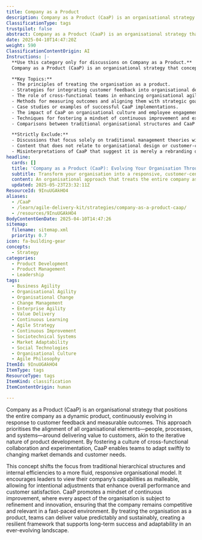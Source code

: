```yaml
---
title: Company as a Product
description: Company as a Product (CaaP) is an organisational strategy that treats the entire company as a continuously evolving product, rather than a static structure. It emphasises designing and refining the organisation based on customer feedback, measurable outcomes, and strategic goals—much like product development. Popularised by thought leaders in modern organisational design and continuous discovery, CaaP encourages cross-functional collaboration, experimentation, and alignment across all levels. Instead of optimising for internal efficiency or hierarchy, it focuses on delivering value to customers and adapting the company’s capabilities, systems, and structures as intentionally as one would iterate on a product.
ClassificationType: tags
trustpilot: false
abstract: Company as a Product (CaaP) is an organisational strategy that conceptualises the entire company as a dynamic product, evolving continuously based on customer feedback and measurable outcomes. Originating from the principles of agile and product development, this approach emphasises the alignment of all organisational components—people, processes, and systems—towards delivering customer value. CaaP fosters a culture of cross-functional collaboration and experimentation, enabling teams to respond swiftly to market changes and customer needs. This strategy represents a significant shift from traditional hierarchical structures to a more fluid and responsive organisational model, encouraging leaders to view their company's capabilities as adaptable. By promoting a mindset of continuous improvement, CaaP ensures that every aspect of the organisation is open to refinement and innovation, which is crucial for maintaining competitiveness and relevance in a rapidly changing environment. Ultimately, by treating the organisation as a product, CaaP facilitates predictable and sustainable value delivery, establishing a resilient framework that supports long-term success and adaptability.
date: 2025-04-10T14:47:20Z
weight: 590
ClassificationContentOrigin: AI
Instructions: |-
  **Use this category only for discussions on Company as a Product.**  
  Company as a Product (CaaP) is an organisational strategy that conceptualises the entire company as a dynamic product, prioritising continuous evolution based on customer insights, measurable outcomes, and strategic objectives. This approach fosters a culture of cross-functional collaboration, experimentation, and alignment throughout the organisation, aiming to deliver customer value rather than merely optimising internal processes or hierarchies.

  **Key Topics:**
  - The principles of treating the organisation as a product.
  - Strategies for integrating customer feedback into organisational design.
  - The role of cross-functional teams in enhancing organisational agility.
  - Methods for measuring outcomes and aligning them with strategic goals.
  - Case studies or examples of successful CaaP implementations.
  - The impact of CaaP on organisational culture and employee engagement.
  - Techniques for fostering a mindset of continuous improvement and experimentation.
  - Comparisons between traditional organisational structures and CaaP frameworks.

  **Strictly Exclude:**
  - Discussions that focus solely on traditional management theories without reference to CaaP.
  - Content that does not relate to organisational design or customer-centric strategies.
  - Misinterpretations of CaaP that suggest it is merely a rebranding of existing practices without substantive change.
headline:
  cards: []
  title: 'Company as a Product (CaaP): Evolving Your Organisation Through Customer-Driven Agility'
  subtitle: Transform your organisation into a responsive, customer-centric product by aligning people, processes, and systems for continuous value delivery and innovation.
  content: An organisational approach that treats the entire company as an evolving product, continuously shaped by customer feedback, measurable outcomes, and experimentation. It emphasises cross-functional collaboration, responsiveness to market dynamics, continuous improvement, and alignment of people, processes, and systems to sustainably deliver customer value and organisational adaptability.
  updated: 2025-05-23T23:32:11Z
ResourceId: 9InuUGAkHO4
aliases:
  - /CaaP
  - /learn/agile-delivery-kit/strategies/company-as-a-product-caap/
  - /resources/9InuUGAkHO4
BodyContentGenDate: 2025-04-10T14:47:26
sitemap:
  filename: sitemap.xml
  priority: 0.7
icon: fa-building-gear
concepts:
  - Strategy
categories:
  - Product Development
  - Product Management
  - Leadership
tags:
  - Business Agility
  - Organisational Agility
  - Organisational Change
  - Change Management
  - Enterprise Agility
  - Value Delivery
  - Continuous Learning
  - Agile Strategy
  - Continuous Improvement
  - Sociotechnical Systems
  - Market Adaptability
  - Social Technologies
  - Organisational Culture
  - Agile Philosophy
ItemId: 9InuUGAkHO4
ItemType: tags
ResourceType: tags
ItemKind: classification
ItemContentOrigin: human

---
```

Company as a Product (CaaP) is an organisational strategy that positions the entire company as a dynamic product, continuously evolving in response to customer feedback and measurable outcomes. This approach prioritises the alignment of all organisational elements—people, processes, and systems—around delivering value to customers, akin to the iterative nature of product development. By fostering a culture of cross-functional collaboration and experimentation, CaaP enables teams to adapt swiftly to changing market demands and customer needs.

This concept shifts the focus from traditional hierarchical structures and internal efficiencies to a more fluid, responsive organisational model. It encourages leaders to view their company’s capabilities as malleable, allowing for intentional adjustments that enhance overall performance and customer satisfaction. CaaP promotes a mindset of continuous improvement, where every aspect of the organisation is subject to refinement and innovation, ensuring that the company remains competitive and relevant in a fast-paced environment. By treating the organisation as a product, teams can deliver value predictably and sustainably, creating a resilient framework that supports long-term success and adaptability in an ever-evolving landscape.
